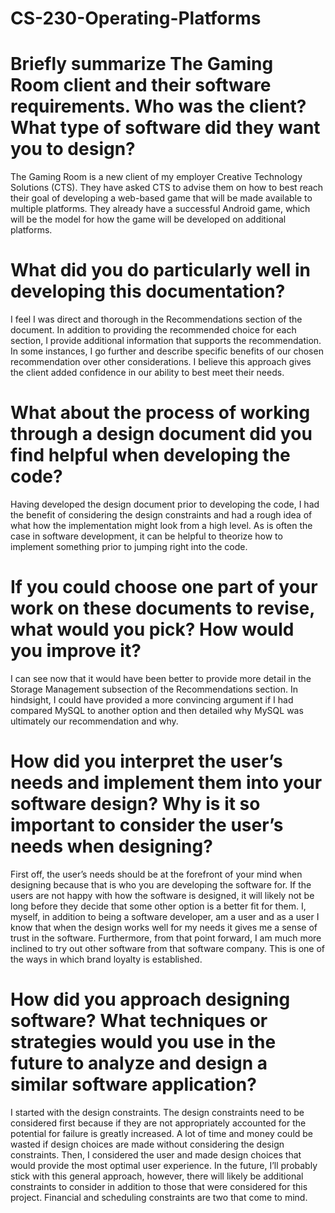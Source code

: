 # CS-230-Operating-Platforms

# Briefly summarize The Gaming Room client and their software requirements. Who was the client? What type of software did they want you to design?
The Gaming Room is a new client of my employer Creative Technology Solutions (CTS). They have asked CTS to advise them on how to best reach their goal of developing a web-based game that will be made available to multiple platforms. They already have a successful Android game, which will be the model for how the game will be developed on additional platforms.

# What did you do particularly well in developing this documentation?
I feel I was direct and thorough in the Recommendations section of the document. In addition to providing the recommended choice for each section, I provide additional information that supports the recommendation. In some instances, I go further and describe specific benefits of our chosen recommendation over other considerations. I believe this approach gives the client added confidence in our ability to best meet their needs.  

# What about the process of working through a design document did you find helpful when developing the code?
Having developed the design document prior to developing the code, I had the benefit of considering the design constraints and had a rough idea of what how the implementation might look from a high level. As is often the case in software development, it can be helpful to theorize how to implement something prior to jumping right into the code.

# If you could choose one part of your work on these documents to revise, what would you pick? How would you improve it?
I can see now that it would have been better to provide more detail in the Storage Management subsection of the Recommendations section. In hindsight, I could have provided a more convincing argument if I had compared MySQL to another option and then detailed why MySQL was ultimately our recommendation and why.

# How did you interpret the user’s needs and implement them into your software design? Why is it so important to consider the user’s needs when designing?
First off, the user’s needs should be at the forefront of your mind when designing because that is who you are developing the software for. If the users are not happy with how the software is designed, it will likely not be long before they decide that some other option is a better fit for them. I, myself, in addition to being a software developer, am a user and as a user I know that when the design works well for my needs it gives me a sense of trust in the software. Furthermore, from that point forward, I am much more inclined to try out other software from that software company. This is one of the ways in which brand loyalty is established.

# How did you approach designing software? What techniques or strategies would you use in the future to analyze and design a similar software application?
I started with the design constraints. The design constraints need to be considered first because if they are not appropriately accounted for the potential for failure is greatly increased. A lot of time and money could be wasted if design choices are made without considering the design constraints. Then, I considered the user and made design choices that would provide the most optimal user experience. In the future, I’ll probably stick with this general approach, however, there will likely be additional constraints to consider in addition to those that were considered for this project. Financial and scheduling constraints are two that come to mind. 

